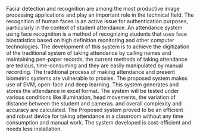 Facial detection and recognition are among the most productive image processing applications and play an important role in the technical field. The recognition of human faces is an active issue for authentication purposes, particularly in the context of student attendance. An attendance system using face recognition is a method of recognizing students that uses face biostatistics based on high definition monitoring and other computer technologies. The development of this system is to achieve the digitization of the traditional system of taking attendance by calling names and maintaining pen-paper records, the current methods of taking attendance are tedious, time-consuming and they are easily manipulated by manual recording. The traditional process of making attendance and present biometric systems are vulnerable to proxies. The proposed system makes use of SVM, open-face and deep learning. This system generates and stores the attendance in excel format. The system will be tested under various conditions like illumination, head movements, the variation of distance between the student and cameras. and overall complexity and accuracy are calculated. The Proposed system proved to be an efficient and robust device for taking attendance in a classroom without any time consumption and manual work. The system developed is cost-efficient and needs less installation.
